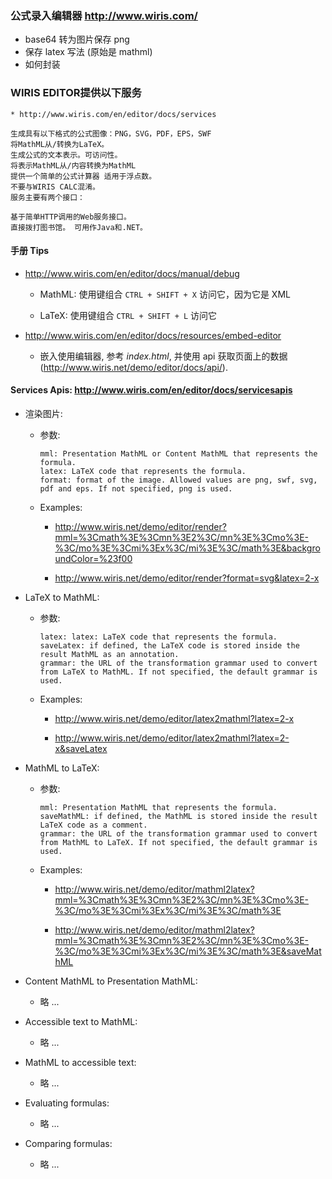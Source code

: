 ### 公式录入编辑器 http://www.wiris.com/
* base64 转为图片保存 png
* 保存 latex 写法 (原始是 mathml)
* 如何封装


### WIRIS EDITOR提供以下服务
    * http://www.wiris.com/en/editor/docs/services

    生成具有以下格式的公式图像：PNG，SVG，PDF，EPS，SWF
    将MathML从/转换为LaTeX。
    生成公式的文本表示。可访问性。
    将表示MathML从/内容转换为MathML
    提供一个简单的公式计算器 适用于浮点数。
    不要与WIRIS CALC混淆。
    服务主要有两个接口：

    基于简单HTTP调用的Web服务接口。
    直接拨打图书馆。 可用作Java和.NET。


#### 手册 Tips
* http://www.wiris.com/en/editor/docs/manual/debug
    * MathML: 使用键组合 `CTRL + SHIFT + X` 访问它，因为它是 XML

    * LaTeX: 使用键组合 `CTRL + SHIFT + L` 访问它


* http://www.wiris.com/en/editor/docs/resources/embed-editor
    * 嵌入使用编辑器, 参考 *index.html*, 并使用 api 获取页面上的数据 (http://www.wiris.net/demo/editor/docs/api/).


#### Services Apis: http://www.wiris.com/en/editor/docs/servicesapis
* 渲染图片:
    * 参数:
        ```
        mml: Presentation MathML or Content MathML that represents the formula.
        latex: LaTeX code that represents the formula.
        format: format of the image. Allowed values are png, swf, svg, pdf and eps. If not specified, png is used.
        ```

    * Examples:
        * http://www.wiris.net/demo/editor/render?mml=%3Cmath%3E%3Cmn%3E2%3C/mn%3E%3Cmo%3E-%3C/mo%3E%3Cmi%3Ex%3C/mi%3E%3C/math%3E&backgroundColor=%23f00

        * http://www.wiris.net/demo/editor/render?format=svg&latex=2-x


* LaTeX to MathML:
    * 参数:
        ```
        latex: latex: LaTeX code that represents the formula.
        saveLatex: if defined, the LaTeX code is stored inside the result MathML as an annotation.
        grammar: the URL of the transformation grammar used to convert from LaTeX to MathML. If not specified, the default grammar is used.
        ```

    * Examples:
        * http://www.wiris.net/demo/editor/latex2mathml?latex=2-x

        * http://www.wiris.net/demo/editor/latex2mathml?latex=2-x&saveLatex


* MathML to LaTeX:
    * 参数:
        ```
        mml: Presentation MathML that represents the formula.
        saveMathML: if defined, the MathML is stored inside the result LaTeX code as a comment.
        grammar: the URL of the transformation grammar used to convert from MathML to LaTeX. If not specified, the default grammar is used.
        ```
    * Examples:
        * http://www.wiris.net/demo/editor/mathml2latex?mml=%3Cmath%3E%3Cmn%3E2%3C/mn%3E%3Cmo%3E-%3C/mo%3E%3Cmi%3Ex%3C/mi%3E%3C/math%3E

        * http://www.wiris.net/demo/editor/mathml2latex?mml=%3Cmath%3E%3Cmn%3E2%3C/mn%3E%3Cmo%3E-%3C/mo%3E%3Cmi%3Ex%3C/mi%3E%3C/math%3E&saveMathML


* Content MathML to Presentation MathML:
    * 略 ...

* Accessible text to MathML:
    * 略 ...

* MathML to accessible text:
    * 略 ...

* Evaluating formulas:
    * 略 ...

* Comparing formulas:
    * 略 ...
